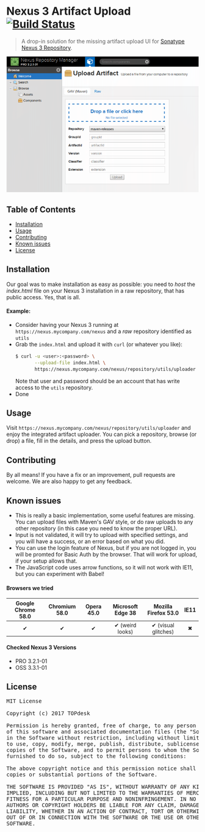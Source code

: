 # Nexus 3 Artifact Upload [![Build Status](https://travis-ci.org/TOPdesk/nexus3-artifact-upload.svg?branch=master)](https://travis-ci.org/TOPdesk/nexus3-artifact-upload)
> A drop-in solution for the missing artifact upload UI for [Sonatype Nexus 3 Repository](https://www.sonatype.com/nexus-repository-oss).

![Screenshot](screenshot.png "Screenshot")

## Table of Contents
- [Installation](#installation)
- [Usage](#usage)
- [Contributing](#contributing)
- [Known issues](#known-issues)
- [License](#license)

## Installation
Our goal was to make installation as easy as possible: you need to *host* the *index.html* file on your Nexus 3 installation in a raw repository, that has public access. Yes, that is all.

#### Example:
- Consider having your Nexus 3 running at `https://nexus.mycompany.com/nexus` and a *raw* repository identified as `utils`
- Grab the `index.html` and upload it with `curl` (or whatever you like):
  ```bash
  $ curl -u <user>:<password> \
         --upload-file index.html \
         https://nexus.mycompany.com/nexus/repository/utils/uploader
  ```
  Note that user and password should be an account that has write access to the `utils` repository.
- Done


## Usage
Visit `https://nexus.mycompany.com/nexus/repository/utils/uploader` and enjoy the integrated artifact uploader.
You can pick a repository, browse (or drop) a file, fill in the details, and press the upload button.

## Contributing
By all means! If you have a fix or an improvement, pull requests are welcome. We are also happy to get any feedback.

## Known issues
- This is really a basic implementation, some useful features are missing. You can upload files with Maven's GAV style, or do raw uploads to any other repository (in this case you need to know the proper URL).
- Input is not validated, it will try to upload with specified settings, and you will have a success, or an error based on what you did.
- You can use the login feature of Nexus, but if you are not logged in, you will be promted for Basic Auth by the browser. That will work for upload, if your setup allows that.
- The JavaScript code uses arrow functions, so it will not work with IE11, but you can experiment with Babel!

#### Browsers we tried

| Google Chrome 58.0 | Chromium 58.0 | Opera 45.0 | Microsoft Edge 38 | Mozilla Firefox 53.0 | IE11 |
| :----------------: | :-----------: | :--------: | :---------------: | :------------------: | :--: |
| ✔                  | ✔             | ✔          | ✔ (weird looks)   | ✔ (visual glitches)  | ✖    |

#### Checked Nexus 3 Versions
- PRO 3.2.1-01
- OSS 3.3.1-01

## License
<pre>MIT License

Copyright (c) 2017 TOPdesk

Permission is hereby granted, free of charge, to any person obtaining a copy
of this software and associated documentation files (the "Software"), to deal
in the Software without restriction, including without limitation the rights
to use, copy, modify, merge, publish, distribute, sublicense, and/or sell
copies of the Software, and to permit persons to whom the Software is
furnished to do so, subject to the following conditions:

The above copyright notice and this permission notice shall be included in all
copies or substantial portions of the Software.

THE SOFTWARE IS PROVIDED "AS IS", WITHOUT WARRANTY OF ANY KIND, EXPRESS OR
IMPLIED, INCLUDING BUT NOT LIMITED TO THE WARRANTIES OF MERCHANTABILITY,
FITNESS FOR A PARTICULAR PURPOSE AND NONINFRINGEMENT. IN NO EVENT SHALL THE
AUTHORS OR COPYRIGHT HOLDERS BE LIABLE FOR ANY CLAIM, DAMAGES OR OTHER
LIABILITY, WHETHER IN AN ACTION OF CONTRACT, TORT OR OTHERWISE, ARISING FROM,
OUT OF OR IN CONNECTION WITH THE SOFTWARE OR THE USE OR OTHER DEALINGS IN THE
SOFTWARE.</pre>
